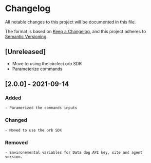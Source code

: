 # Changelog
All notable changes to this project will be documented in this file.

The format is based on [Keep a Changelog](https://keepachangelog.com/en/1.0.0/),
and this project adheres to [Semantic Versioning](https://semver.org/spec/v2.0.0.html).

## [Unreleased]
 - Move to using the circleci orb SDK
 - Parameterize commands

## [2.0.0] - 2021-09-14
### Added
    - Paramerized the commands inputs
### Changed
    - Moved to use the orb SDK
### Removed
    - Environemental variables for Data dog API key, site and agent version.

<!-- ## [1.0.0] - YYYY-MM-DD
### Added
 - Initial Release
### Changed
 - Initial Release
### Removed
 - Initial Release


[1.0.0]: GITHUB TAG URL -->
